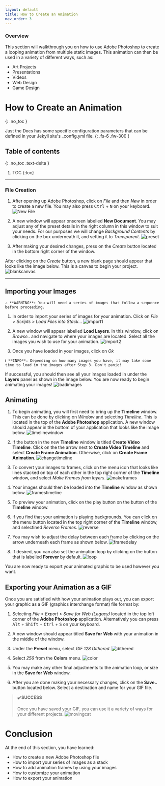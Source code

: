 ```yaml
---
layout: default
title: How to Create an Animation
nav_order: 3
---
```


### Overview

This section will walkthrough you on how to use Adobe Photoshop to create a looping animation from multiple static images. This animation can then be used in a variety of different ways, such as:
* Art Projects
* Presentations
* Videos
* Web Design
* Game Design

# How to Create an Animation
{: .no_toc }

Just the Docs has some specific configuration parameters that can be defined in your Jekyll site's \_config.yml file.
{: .fs-6 .fw-300 }

## Table of contents
{: .no_toc .text-delta }

1. TOC
{:toc}

---

### File Creation

1. After opening up Adobe Photoshop, click on  _File_ and then _New_ in order to create a new file. You may also press <kbd>Ctrl</kbd> + <kbd>N</kbd> on your keyboard.
![New File](https://lzhjack.github.io/Jack-Fonse-Stan/assets/images/newfile.png)

2. A new window will appear onscreen labelled **New Document**. You may adjust any of the preset details in the right column in this window to suit your needs. For our purposes we will change _Background Contents_ by clicking on the box underneath it, and setting it to _Transparent_.
![preset](https://lzhjack.github.io/Jack-Fonse-Stan/assets/images/transparent.png)

3. After making your desired changes, press on the _Create_ button located in the bottom right corner of the window.

After clicking on the _Create_ button, a new blank page should appear that looks like the image below. This is a canvas to begin your project.
![blankcanvas](https://lzhjack.github.io/Jack-Fonse-Stan/assets/images/blankcanvas.png)

---

## Importing your Images

```
⚠️ **WARNING**: You will need a series of images that follow a sequence before proceeding.
```
1. In order to import your series of images for your animation. Click on _File_ > _Scripts_ > _Load Files into Stack..._
![import1](https://lzhjack.github.io/Jack-Fonse-Stan/assets/images/importimage1.png)

2. A new window will appear labelled **Load Layers**. In this window, click on _Browse.._ and navigate to where your images are located. Select all the images you wish to use for your animation.
![import2](https://lzhjack.github.io/Jack-Fonse-Stan/assets/images/importimage2.png)

3. Once you have loaded in your images, click on _Ok_

```
ℹ️ **INFO**: Depending on how many images you have, it may take some time to load in the images after Step 3. Don't panic!
```

If successful, you should then see all your images loaded in under the **Layers** panel as shown in the image below. You are now ready to begin animating your images!
![loadimages](https://lzhjack.github.io/Jack-Fonse-Stan/assets/images/loadedimages.png)

## Animating

1. To begin animating, you will first need to bring up the **Timeline** window. This can be done by clicking on _Window_ and selecting _Timeline_. This is located in the top of the **Adobe Photoshop** application. A new window should appear in the bottom of your application that looks like the image below.
![timelinewindow](https://lzhjack.github.io/Jack-Fonse-Stan/assets/images/newtimeline.png)

2. If the button in the new **Timeline** window is titled **Create Video Timeline**. Click on the the arrow next to **Create Video Timeline** and select **Create Frame Animation**. Otherwise, click on **Create Frame Animation**.
![changetimeline](https://lzhjack.github.io/Jack-Fonse-Stan/assets/images/changetimeline.png)

3. To convert your images to frames, click on the menu icon that looks like lines stacked on top of each other in the top right corner of the **Timeline** window, and select _Make Frames from layers_.
![makeframes](https://lzhjack.github.io/Jack-Fonse-Stan/assets/images/makeframes.png)

4. Your images should then be loaded into the **Timeline** window as shown below.
![framestimeline](https://lzhjack.github.io/Jack-Fonse-Stan/assets/images/framestimeline.png)

5. To preview your animation, click on the play button on the button of the **Timeline** window.

6. If you find that your animation is playing backgrounds. You can click on the menu button located in the top right corner of the **Timeline** window, and selectined _Reverse Frames_.
![reverse](https://lzhjack.github.io/Jack-Fonse-Stan/assets/images/reverseframes.png)

7. You may wish to adjust the delay between each frame by clicking on the arrow underneath each frame as shown below.
![framedelay](https://lzhjack.github.io/Jack-Fonse-Stan/assets/images/framedelay.png)

8. If desired, you can also set the animation loop by clicking on the button that is labelled **Forever** by default. 
![loop](https://lzhjack.github.io/Jack-Fonse-Stan/assets/images/loop.png)

You are now ready to export your animated graphic to be used however you want.

## Exporting your Animation as a GIF
Once you are satisfied with how your animation plays out, you can export your graphic as a GIF (graphics interchange format) file format by:

1. Selecting _File > Export > Save for Web (Legacy)_ located in the top left corner of the **Adobe Photoshop** application. Alternatively you can press <kbd>Alt</kbd> + <kbd>Shift</kbd> + <kbd>Ctrl</kbd> + <kbd>S</kbd> on your keyboard.

2. A new window should appear titled **Save for Web** with your animation in the middle of the window.

3. Under the **Preset** menu, select _GIF 128 Dithered_.
![dithered](https://lzhjack.github.io/Jack-Fonse-Stan/assets/images/gifdithered.png)

4. Select _256_ from the **Colors** menu.
![color](https://lzhjack.github.io/Jack-Fonse-Stan/assets/images/256.png)

5. You may make any other final adjustments to the animation loop, or size in the **Save for Web** window.

6. After you are done making your necessary changes, click on the **Save..** button located below. Select a destination and name for your GIF file.

>✔️**SUCCESS**
>
> Once you have saved your GIF, you can use it a variety of ways for your different projects.
![movingcat](https://lzhjack.github.io/Jack-Fonse-Stan/assets/images/donecat.gif)

# Conclusion

At the end of this section, you have learned:
* How to create a new Adobe Photoshop file
* How to import your series of images as a stack
* How to add animation frames by using your images
* How to customize your animation
* How to export your animation
